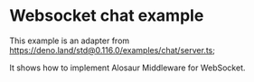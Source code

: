 # Websocket chat example

This example is an adapter from https://deno.land/std@0.116.0/examples/chat/server.ts;

It shows how to implement Alosaur Middleware for WebSocket.
